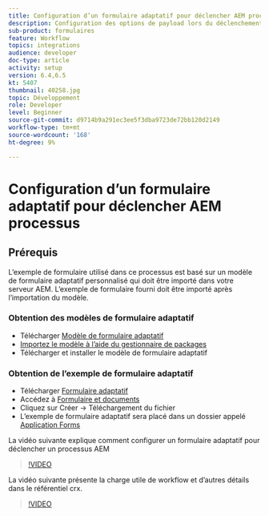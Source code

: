 ```yaml
---
title: Configuration d’un formulaire adaptatif pour déclencher AEM processus
description: Configuration des options de payload lors du déclenchement AEM processus lors de l’envoi du formulaire
sub-product: formulaires
feature: Workflow
topics: integrations
audience: developer
doc-type: article
activity: setup
version: 6.4,6.5
kt: 5407
thumbnail: 40258.jpg
topic: Développement
role: Developer
level: Beginner
source-git-commit: d9714b9a291ec3ee5f3dba9723de72bb120d2149
workflow-type: tm+mt
source-wordcount: '168'
ht-degree: 9%

---
```



# Configuration d’un formulaire adaptatif pour déclencher AEM processus

## Prérequis

L’exemple de formulaire utilisé dans ce processus est basé sur un modèle de formulaire adaptatif personnalisé qui doit être importé dans votre serveur AEM. L’exemple de formulaire fourni doit être importé après l’importation du modèle.

### Obtention des modèles de formulaire adaptatif

* Télécharger [Modèle de formulaire adaptatif](assets/af-form-template.zip)
* [Importez le modèle à l’aide du gestionnaire de packages](http://localhost:4502/crx/packmgr/index.jsp)
* Télécharger et installer le modèle de formulaire adaptatif

### Obtention de l’exemple de formulaire adaptatif

* Télécharger [Formulaire adaptatif](assets/peak-application-form.zip)
* Accédez à [Formulaire et documents](http://localhost:4502/aem/forms.html/content/dam/formsanddocuments)
* Cliquez sur Créer -> Téléchargement du fichier
* L’exemple de formulaire adaptatif sera placé dans un dossier appelé [Application Forms](http://localhost:4502/aem/forms.html/content/dam/formsanddocuments/applicationforms)

La vidéo suivante explique comment configurer un formulaire adaptatif pour déclencher un processus AEM
>[!VIDEO](https://video.tv.adobe.com/v/40258/?quality=9&learn=on)

La vidéo suivante présente la charge utile de workflow et d’autres détails dans le référentiel crx.

>[!VIDEO](https://video.tv.adobe.com/v/40259/?quality=9&learn=on)


